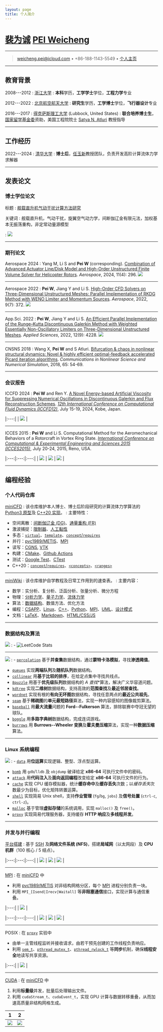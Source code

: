 ```yaml
---
layout: page
title: 个人简介
---
```


# [裴为诚](https://pvc1989.github.io/resume/chinese) [PEI Weicheng](https://pvc1989.github.io/resume/english)

----

> <i class="fa-solid fa-envelope"></i> <weicheng.pei@icloud.com> •
> <i class="fas fa-mobile-alt"></i> +86-188-1143-5549 •
> <i class="fa-brands fa-github"></i> [个人主页](https://pvc1989.github.io)

----

## 教育背景

2008---2012
:   [浙江大学](https://www.zju.edu.cn)
:   **本科**学历，**工学学士**学位，**工程力学**专业

2012---2022
:   [北京航空航天大学](https://www.buaa.edu.cn)
:   **研究生**学历，**工学博士**学位，**飞行器设计**专业

2016---2017
:   [得克萨斯理工大学](https://www.ttu.edu) (Lubbock, United States)
:   **联合培养博士生**，[国家留学基金委](https://www.csc.edu.cn/)资助，美国工程院院士 [Satya N. Atluri](https://en.wikipedia.org/wiki/Satya_N._Atluri) 教授指导

----

## 工作经历

2022---2024
:   [清华大学](https://www.tsinghua.edu.cn)
:   **博士后**，[任玉新](https://www.hy.tsinghua.edu.cn/info/1154/1826.htm)教授团队，负责开发高阶计算流体力学求解器

----

## 发表论文

### <i class="fa-solid fa-graduation-cap"></i> 博士学位论文

标题
:   [舰载直升机气动干扰计算方法研究](https://pvc1989.github.io/phdthesis/presentation)

关键词
:   舰载直升机，气动干扰，旋翼空气动力学，间断伽辽金有限元法，加权基本无振荡重构，非定常动量源模型

:   ![](https://pvc1989.github.io/phdthesis/thesis/figures/ship/a=45_p=3/animation.gif)

----

### 期刊论文

Aerospace 2024
: Yang M, Li S and **Pei W** (corresponding). [Combination of Advanced Actuator Line/Disk Model and High-Order Unstructured Finite Volume Solver for Helicopter Rotors](https://doi.org/10.3390/aerospace11040296). *Aerospace*, 2024, 11(4): 296.
  ![](https://www.mdpi.com/aerospace/aerospace-11-00296/article_deploy/html/images/aerospace-11-00296-g029.png)

----

Aerospace 2022
: **Pei W**, Jiang Y and Li S. [High-Order CFD Solvers on Three-Dimensional Unstructured Meshes: Parallel Implementation of RKDG Method with WENO Limiter and Momentum Sources](https://doi.org/10.3390/aerospace9070372). *Aerospace*, 2022, 9(7): 372.
  ![](https://www.mdpi.com/aerospace/aerospace-09-00372/article_deploy/html/images/aerospace-09-00372-g027.png)

----

App.Sci. 2022
: **Pei W**, Jiang Y and Li S. [An Efficient Parallel Implementation of the Runge–Kutta Discontinuous Galerkin Method with Weighted Essentially Non-Oscillatory Limiters on Three-Dimensional Unstructured Meshes](https://doi.org/10.3390/app12094228). *Applied Sciences*, 2022, 12(9): 4228.
  ![](https://www.mdpi.com/applsci/applsci-12-04228/article_deploy/html/images/applsci-12-04228-g022.png)

----

CNSNS 2018
: Wang X, **Pei W** and S Atluri. [Bifurcation & chaos in nonlinear structural dynamics: Novel & highly efficient optimal-feedback accelerated Picard iteration algorithms](https://doi.org/10.1016/j.cnsns.2018.05.008). *Communications in Nonlinear Science and Numerical Simulation*, 2018, 65: 54-69.

----

### 会议报告

ICCFD 2024
: **Pei W** and Ren Y. [A Novel Energy-based Artificial Viscosity for Suppressing Numerical Oscillations in Discontinuous Galerkin and Flux Reconstruction Schemes](https://pvc1989.github.io/ICCFD12/presentation). [*12th International Conference on Computational Fluid Dynamics (ICCFD12)*](https://confit.atlas.jp/guide/event/iccfd12/subject/5-C-01/), July 15-19, 2024, Kobe, Japan.

  |:---:|
  | <a href id="riemann2d_planar"></a>[![](https://pvc1989.github.io/ICCFD12/riemann2d/h=1e-2_p=3/animation.gif)](#riemann2d_warpped) |

----

ICCES 2015
: **Pei W** and Li S. Computational Method for the Aeromechanical Behaviors of a Rotorcraft in Vortex Ring State. [*International Conference on Computational & Experimental Engineering and Sciences 2015 (ICCES2015)*](https://www.iccesconf.org/), July 20-24, 2015, Reno, USA.

  |:---:|:---:|:---:|
  | ![](../images/hover.svg) | ![](../images/forward.gif) | ![](../images/cpu40.png) |

----

## 编程经验

### <i class="fa-brands fa-github"></i> 个人代码仓库

[miniCFD](https://github.com/pvc1989/miniCFD)
: 该仓库维护本人博士、博士后阶段研究的计算流体力学算法的 [Python3 原型](https://github.com/pvc1989/miniCFD/tree/develop/python)及 [C++20 实现](https://github.com/pvc1989/miniCFD/tree/develop/include)。
: 主要特性：
  - 空间离散：[间断伽辽金 (DG)](https://pvc1989.github.io/phdthesis/presentation)、[通量重构 (FR)](https://pvc1989.github.io/ICCFD12/presentation)
  - 激波捕捉：[限制器](https://pvc1989.github.io/phdthesis/presentation)、[人工黏性](https://pvc1989.github.io/ICCFD12/presentation)
  - 多态：[`virtual`](https://pvc1989.github.io/miniWiki/programming/languages/cpp/class/inheritance.html)、[`template`](https://pvc1989.github.io/miniWiki/programming/languages/cpp/template/generic.html)、[`concept`/`requires`](https://pvc1989.github.io/miniWiki/programming/languages/cpp/template/concept.html#类型限制)
  - 并行：[pvc1989/METIS](https://github.com/pvc1989/METIS)、[MPI](https://pvc1989.github.io/miniWiki/programming/mpi.html)
  - 读写：[CGNS](https://pvc1989.github.io/miniWiki/programming/mesh/cgns.html), [VTK](https://pvc1989.github.io/miniWiki/programming/mesh/vtk.html)
  - 构建：[CMake](https://pvc1989.github.io/miniWiki/programming/languages/cpp/make.html#cmake)、[Github Actions](https://github.com/pvc1989/miniCFD/actions)
  - 测试：[Google Test](https://pvc1989.github.io/miniWiki/programming/languages/cpp/unittest.html#google-test)、[CTest](https://pvc1989.github.io/miniWiki/programming/languages/cpp/unittest.html#ctest)
  - C++20：[`concept`/`requires`](https://pvc1989.github.io/miniWiki/programming/languages/cpp/template/concept.html#类型限制)、[`<concepts>`](https://pvc1989.github.io/miniWiki/programming/languages/cpp/template/concept.html#concepts)、[`<ranges>`](https://pvc1989.github.io/miniWiki/programming/languages/cpp/template/concept.html#ranges)

----

[miniWiki](https://github.com/pvc1989/miniWiki)
: 该仓库维护自学教程及日常工作用到的速查表。
: 主要内容：
  - 数学：实分析、复分析、泛函分析、张量分析、微分方程
  - 物理：[分析力学](https://pvc1989.github.io/miniWiki/physics/analytical_mechanics.html)、[量子力学](https://pvc1989.github.io/miniWiki/physics/quantum_mechanics.html)、[流体力学](https://pvc1989.github.io/miniWiki/physics/continuum/)
  - 算法：[数据结构](https://pvc1989.github.io/miniWiki/algorithms/data_structures/)、数值方法、优化方法
  - 编程：[CSAPP](https://pvc1989.github.io/miniWiki/programming/csapp.html)、[Linux](https://pvc1989.github.io/miniWiki/programming/linux.html)、[C++](https://pvc1989.github.io/miniWiki/programming/languages/cpp.html)、[Python](https://pvc1989.github.io/miniWiki/programming/languages/python.html)、[MPI](https://pvc1989.github.io/miniWiki/programming/mpi.html)、[UML](https://pvc1989.github.io/miniWiki/programming/design/uml.html)、[设计模式](https://pvc1989.github.io/miniWiki/programming/design/patterns.html)
  - 文档：[LaTeX](https://pvc1989.github.io/miniWiki/documenting/latex/)、[Markdown](https://pvc1989.github.io/miniWiki/documenting/markdown.html)、[HTML/CSS/JS](https://pvc1989.github.io/miniWiki/documenting/web/)

----

### <i class="fa-solid fa-arrow-up-a-z"></i> 数据结构及算法

[![](../images/leetcode_coin.gif)](https://leetcode.com/u/pvc1989/)
: - ![LeetCode Stats](https://leetcard.jacoblin.cool/pvc1989?theme=light&ext=heatmap)

----

[![](https://algs4.cs.princeton.edu/cover.png)](https://github.com/pvc1989/assignments-algorithms-princeton)
: - [`percolation`](https://pvc1989.github.io/assignments-algorithms-princeton/dir_b0ea575d0c5b8bf763650c6747a7cdc4.html) 基于**并查集**数据结构，通过**蒙特卡洛模拟**，寻找**渗透阈值**。
  - [`queues`](https://pvc1989.github.io/assignments-algorithms-princeton/dir_1216876c582b2d8bc8af271d600ae31a.html) 实现**两端队列**及**随机队列**数据结构。
  - [`collinear`](https://pvc1989.github.io/assignments-algorithms-princeton/dir_027a30c366c586e6898ee55071a8fb6e.html) 用**基于比较的排序**，在给定点集中寻找共线点。
  - [`8puzzle`](https://pvc1989.github.io/assignments-algorithms-princeton/dir_ef6e82a25a617010ce5f079a2b75227b.html) 用基于**优先级队列**数据结构的 **A* 查找**算法，解决广义华容道问题。
  - [`kdtree`](https://pvc1989.github.io/assignments-algorithms-princeton/dir_a52ca6093bf653b3f327f6154fdf935b.html) 实现**二维树**数据结构，支持高效的**范围查找**及**最近邻居查找**。
  - [`wordnet`](https://pvc1989.github.io/assignments-algorithms-princeton/dir_3f71ad797cfe718c22ccdb1b06ec9938.html) 实现有根的**有向无环图**数据结构，寻找任意两点的**最近公共祖先**。
  - [`seam`](https://pvc1989.github.io/assignments-algorithms-princeton/dir_89346fbae99106396c15a3f1abf88bd2.html) 基于**稀疏图**的**单元最短路径**算法，实现一种内容感知的图像裁剪算法。
  - [`baseball`](https://pvc1989.github.io/assignments-algorithms-princeton/dir_7ae337e67fc61319ed2ae7abe6dec3ea.html) 用**最大流量**问题的 **Ford--Fulkerson** 算法，排除联赛中夺冠无望的球队。
  - [`boggle`](https://pvc1989.github.io/assignments-algorithms-princeton/dir_2f5a60232d789ad5a886f7da2c383c9f.html) 用**多路字典树**数据结构，完成连词游戏。
  - [`burrows`](https://pvc1989.github.io/assignments-algorithms-princeton/dir_4c05c4b10993e593b29578503fdeb137.html) 用 **Burrows--Wheeler 变换**及**霍夫曼压缩**算法，实现一种**数据压缩**算法。

----

### <i class="fa-brands fa-linux"></i> Linux 系统编程

[![](http://csapp.cs.cmu.edu/3e/images/csapp3e-cover.jpg)](https://csapp.cs.cmu.edu/)
: - [`data`](https://pvc1989.github.io/miniWiki/programming/csapp/labs/data.html) 用**位运算**实现逻辑、整型、浮点型运算。
  - [`bomb`](https://pvc1989.github.io/miniWiki/programming/csapp/labs/bomb.html) 用 `gdb`/`lldb` 及 `objdump` 破译给定 **x86-64** 可执行文件中的密码。
  - [`attack`](https://pvc1989.github.io/miniWiki/programming/csapp/labs/attack.html) 用**代码注入**及**面向返回编程**改变给定 **x86-64** 可执行文件的行为。
  - [`cache`](https://pvc1989.github.io/miniWiki/programming/csapp/labs/cache.html) 实现 CPU 缓存模拟器，统计**缓存命中**及**缓存丢失**次数；以*缓存丢失*次数最少为目标，优化矩阵转置运算。
  - [`shell`](https://pvc1989.github.io/miniWiki/programming/csapp/labs/shell.html) 实现简易 Unix shell，支持**作业管理** (`fg`/`bg`, `jobs`) 及**信号处置** (`ctrl-c`, `ctrl-z`)。
  - [`malloc`](https://pvc1989.github.io/miniWiki/programming/csapp/labs/malloc.html) 基于管理**虚拟存储**的系统调用，实现 `malloc()` 及 `free()`。
  - [`proxy`](https://pvc1989.github.io/miniWiki/programming/csapp/labs/proxy.html) 实现简易代理服务器，支持缓存 **HTTP 响应**及**多线程并发**。

----

### <i class="fa-solid fa-server"></i> 并发与并行编程

[平台搭建](https://pvc1989.github.io/miniWiki/programming/mpi.html#平台搭建)
: 基于 [SSH](https://pvc1989.github.io/miniWiki/programming/linux/ssh.html) 及**网络文件系统 (NFS)**，搭建**局域网**（以太网段）及 **CPU 机群**（100 核心 / 5 结点）。

  |:---:|:---:|:---:|
  | ![](../images/vbird_basics.jpg) | ![](../images/vbird_server.png) | ![](../images/d501_server.jpg) |

----

[MPI](https://pvc1989.github.io/miniWiki/programming/mpi)
: 在 [miniCFD](https://github.com/pvc1989/miniCFD/) 中
  - 利用 [pvc1989/METIS](https://github.com/pvc1989/METIS) 对非结构网格分区，每个 [MPI](https://pvc1989.github.io/miniWiki/programming/mpi) 进程分别负责一块。
  - 利用 `MPI_[Isend|Irecv|Waitall]` 等**非阻塞通信**接口，实现计算与通信重叠。

  |:---:|
  | ![](https://pvc1989.github.io/phdthesis/thesis/figures/double_mach/partition.png) |

  |:---:|:---:|:---:|
  | ![](https://pvc1989.github.io/phdthesis/thesis/figures/double_mach/balance.svg) | ![](https://pvc1989.github.io/phdthesis/thesis/figures/double_mach/speedup.svg) | ![](https://pvc1989.github.io/phdthesis/thesis/figures/double_mach/efficiency.svg) |

----

POSIX
: 在 [`proxy`](https://pvc1989.github.io/miniWiki/programming/csapp/labs/proxy.html) 实验中
  - 由单一主管线程监听并接收请求，由若干预先创建的工作线程负责响应。
  - 利用 [`sem_t`](https://pvc1989.github.io/miniWiki/programming/csapp/12_concurrent_programming.html#semaphore)、[`pthread_mutex_t`](https://pvc1989.github.io/miniWiki/programming/csapp/12_concurrent_programming.html#pthread_mutex_t)、[`pthread_rwlock_t`](https://pvc1989.github.io/miniWiki/programming/csapp/12_concurrent_programming.html#pthread_rwlock_t) 等**同步**机制，确保**线程安全**地读写共享资源。

  |:---:|
  | ![](https://pvc1989.github.io/miniWiki/programming/csapp/ics3/conc/prethreaded.svg) |

----

[CUDA](http://pvc1989.github.io/miniWiki/programming/cuda)
: 在 [miniCFD](https://github.com/pvc1989/miniCFD/) 中
  1. 利用**标量级**并发，批量后处理输出文件。
  2. 利用 `cudaStream_t`、`cudaEvent_t`，实现 GPU 计算与数据转移重叠，从而加速高质量非结构网格生成。

  |  1  |  2  |
  |:---:|:---:|
  | <a href id="riemann2d_warpped"></a>[![](../images/riemann2d_warpped.gif)](#riemann2d_planar) | ![](../images/distmesh_hole.gif) |
